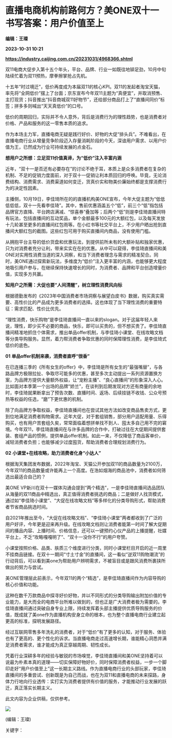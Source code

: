 # 直播电商机构前路何方？美ONE双十一书写答案：用户价值至上
**编辑：王璨**

**2023-10-31 10:21**

**https://industry.caijing.com.cn/20231031/4968366.shtml**

双11电商大促步入第十五个年头，平台、品牌、行业一如既往地铆足劲，10月中旬陆续忙着为双11预热，摩拳擦掌抢占先机。

十五年“时过境迁”，低价再度成为本届双11的核心KPI。双11的发起者淘宝天猫，率先将“全网低价”摆上了台面；京东宣布今年双11主题为“真便宜”，并取消预售、主打现货；抖音推出“抖音商城双11好物节”，还给部分商品打上了“直播间同价”标签；拼多多则喊出“天天真低价”的口号。

低价的周期回归，实际并不令人意外，背后是消费行为的理性趋势，也是消费者对价格、产品和服务的这一零售本质的追求。

作为本场主力军，直播电商无疑是践行好价、好物的大促“排头兵”。不难看出，在直播电商行业从增量竞争阶段迈入存量消耗阶段的今天，深谙用户需求、以用户价值为王，已然成为行业可持续发展的点金石。

**想用户之所想：立足双11价值真谛，为“低价”注入丰富内涵**

近年，“双十一是否还有必要存在”的讨论不绝于耳，本质上是众多消费者在复杂的机制、不足的促销力度面前，对于双十一促销让利本质回归的呼唤。毕竟，无论消费结构、消费需求、消费渠道如何变迁，货真价实和物美价廉始终都是支撑消费行为的决定性因素。

主播侧，10月19日，李佳琦所在的的直播机构美ONE宣布，今年大促主题为“低低低低低，双十一先看李佳琦”。其中，售前优惠涵盖五个“低”，前三个“低”指包括品牌官方直降、平台跨店满减、“惊喜券”叠加等；后两个“低”则是李佳琦直播间特有玩法，包括直播间的互动奖品，单个金额最多100元的大额红包，以及每天发放十几轮甚至更多的直播间红包雨等。在小红书等社交平台上，不少用户晒出抢到直播间大额红包的截图。这些红包可用于购买直播间内商品，没有使用门槛。

从拥抱平台主导的低价货盘和优惠玩法，到提供前所未有的大额补贴和独家优惠，只为对消费者充分让利，带来实实在在的优惠。从中可以窥得，李佳琦直播间和美ONE对实用性消费当道的深入洞察，和当下消费者理念与需求的精准契合。同时，美ONE通过探索新玩法，多维度为“低价”注入更丰富的内涵，也能够更大程度地吸引用户参与，在继续保持快速增长的同时，为消费者、品牌和平台创造增量价值，实现多方共赢。

**知用户之所需：大促也要“人间清醒”，树立理性消费风向标**

根据德勤发布的《2023年中国消费者市场洞察与展望白皮书》数据，购买真实需要、高性价比的产品成为更多消费者的选择。这也体现了当下理性消费的重要特征：需求匹配、性价比优先。

“理性消费，快乐购物”是李佳琦直播间一直以来的slogan。对于这届年轻人来说，理性，即少买不必要的商品，快乐，即可以买贵的，但不想买贵了。李佳琦直播间精准地抓住个体需求，推出单品offer机制，与李佳琦小课堂、在线攻略文档等分类导购服务。显然，着力帮消费者争取优惠的同时保障理性消费，是李佳琦式低价的底色。

**01** **单品offer机制来袭，消费者直呼“很香”**

在已连播三季的《所有女生的offer》中，李佳琦是所有女生的“最强嘴替”，与各路品牌方极限拉扯、争取尽可能多的优惠，甚至多次主动提出一系列资源置换方案，为品牌方提供大量额外权益，让“宠粉主播”、“良心直播间”的形象深入人心。比如面对本季第一个出场的品牌“娇兰”，在谈判到后期发现对方还有商量的余地时，李佳琦就果断拿出了预告次数、直播时间、返场、后续挂链不收钱、公众号预热等权益的任选，“磨”下更优惠的机制。

除了向品牌方争取权益，李佳琦直播间也在尝试其他方法如改变商品售卖方式，更到位地满足消费者购物需求。近年大促，对于套组销售，部分用户适配用量、乐得购买，也有用户苦套组久矣，常常面临着想拼单找不到人、囤太多自己用不完的窘境。今年双11，李佳琦直播间在与许多品牌的合作中，打破过往在大促期间提供套装、套组产品的惯例，提供单品offer机制。如此一来，不仅降低了商品客单价，减轻消费者负担；也能够减少过度囤货，帮助消费者合理规划消费行为。

**02** **小课堂+在线攻略，助力消费者化身“小达人”**

根据淘天集团发布数据，2022年淘宝、天猫公开参加双11的商品数量为2100万，今年双11的商品数量或许能再上一个高度。在浩如烟海的商品池中，消费者如何筛选出最适合自己的？

美ONE VP新川在双十一媒体沟通会提到“两个精选”，一是李佳琦直播间选品团队从海量的双11商品中精选出，真正值得消费者挑选的商品；二是做好人找货模式，通过如“李佳琦小课堂”、“大促在线攻略文档”等多样化的分类导购形式，帮助消费者节省商品挑选时间。

自2021年推出至今，“大促在线攻略文档”、“李佳琦小课堂”两者都收到了广泛的用户好评，今年更是迎来再升级。在线攻略文档则让消费者能第一时间了解大促期间的播品内容、上播时间、价格信息，还可以一键预约心仪产品的上播提醒，社媒平台上，不乏“攻略嘎嘎明了”、“双十一没你不行”的用户夸赞。

小课堂按照价格、品类、肤质三个维度进行分类，同时小课堂栏目开启的近一周里不挂商品链接。在双十一期间“寸土寸金”的直播间，这一看似“逆双11购物潮流”的行动背后，可以看到美one为帮助用户辨明需求，不被盲目或是跟风消费所裹挟所做出的努力与尝试。

美ONE管理层此前表示，今年双11的两个“精选”，是李佳琦直播间作为内容导购的核心价值和功能。

这种在数千万款商品中探寻好价好物，并以不同形式的分类导购输出附加价值的专业能力，是大而全的电商平台所难以做到的，但也正是广大消费者极为需要的。李佳琦直播间通过突破自身专业上限，持续发挥着头部主播提供优质导购服务的价值，既成就了美one作为直播机构安身立命的根本，也为整个直播电商行业建立起更高的标准，探明发展路径。

经过互联网零售多年洗礼的消费者，对于“低价”有了更多的认知，对于服务、体验也有了更高的、更个性化的诉求。当直播电商走过高速增长期，谁能精心洞悉并满足消费者需求，谁才能成为真正穿越周期、韧性成长。

凭着行业深耕多年的经验与敏锐的市场嗅觉，李佳琦直播间和美ONE坚持着可以说最为朴素本真的道理——切实保障好物好价，同时保障消费者权益，一步一个脚印走好“用户价值至上”这一长期主义路线。作为直播电商行业的头部玩家，李佳琦直播间的多重尝试、创新既是为自己而战，也在为双11和直播电商的未来探路，身体力行地向行业透传：实打实为消费者提供有价值的服务，才能推动行业发展的跃迁，真正落实长期主义。

此文内容为企业供稿，仅供参考。

![](https://tx1.cdn.caijing.com.cn/2014-03-27/114048455.jpg)

(编辑：王璨)

关键字：